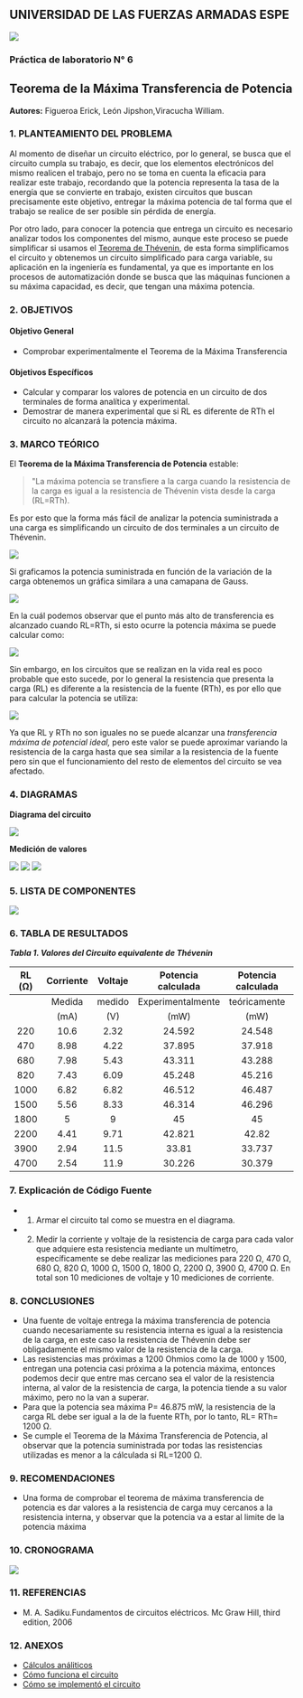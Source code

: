 ## UNIVERSIDAD DE LAS FUERZAS ARMADAS ESPE
![](https://github.com/erickfi/Practica-5/blob/master/Img/Escudo.jpg)
### Práctica de laboratorio N° 6
## Teorema de la Máxima Transferencia de Potencia
**Autores:** Figueroa Erick, León Jipshon,Viracucha William.
### 1. PLANTEAMIENTO DEL PROBLEMA
Al momento de diseñar un circuito eléctrico, por lo general, se busca que el circuito cumpla su trabajo, es decir, que los elementos electrónicos del mismo realicen el trabajo, pero no se toma en cuenta la eficacia para realizar este trabajo, recordando que la potencia representa la tasa de la energía que se convierte en trabajo, existen circuitos que buscan precisamente este objetivo, entregar la máxima potencia de tal forma que el trabajo se realice de ser posible sin pérdida de energía.

Por otro lado, para conocer la potencia que entrega un circuito es necesario analizar todos los componentes del mismo, aunque este proceso se puede simplificar si usamos el [Teorema de Thévenin](https://github.com/erickfi/Practica-5), de esta forma simplificamos el circuito y obtenemos un circuito simplificado para carga variable, su aplicación en la ingeniería es fundamental, ya que es importante en los procesos de automatización donde se busca que las máquinas funcionen a su máxima capacidad, es decir, que tengan una máxima potencia.


### 2. OBJETIVOS
#### Objetivo General
- Comprobar experimentalmente el Teorema de la Máxima Transferencia
#### Objetivos Específicos
- Calcular y comparar los valores de potencia en un circuito de dos terminales de forma analítica y experimental.
- Demostrar de manera experimental que si RL es diferente de RTh el circuito no alcanzará la potencia máxima.
### 3. MARCO TEÓRICO
El **Teorema de la Máxima Transferencia de Potencia** estable:
> "La máxima potencia se transfiere a la carga cuando la resistencia de la carga es igual a la resistencia de Thévenin vista desde la carga (RL=RTh).

Es por esto que la forma más fácil de analizar la potencia suministrada a una carga es simplificando un circuito de dos terminales a un circuito de Thévenin.

![](https://github.com/erickfi/Practica-5/blob/master/Img/Cambio%20circuito.PNG)

Si graficamos la potencia suministrada en función de la variación de la carga obtenemos un gráfica similara a una camapana de Gauss.

![](https://github.com/erickfi/Laboratorio-6/blob/master/Img/Grafica.PNG)

En la cuál podemos observar que el punto más alto de transferencia es alcanzado cuando RL=RTh, si esto ocurre la potencia máxima se puede calcular como:

![](https://github.com/erickfi/Laboratorio-6/blob/master/Img/Con%20RTH.PNG)

Sin embargo, en los circuitos que se realizan en la vida real es poco probable que esto sucede, por lo general la resistencia que presenta la carga (RL) es diferente a la resistencia de la fuente (RTh), es por ello que para calcular la potencia se utiliza:

![](https://github.com/erickfi/Laboratorio-6/blob/master/Img/Con%20RL.PNG)

Ya que RL y RTh no son iguales no se puede alcanzar una _transferencia máxima de potencial ideal,_ pero este valor se puede aproximar variando la resistencia de la carga hasta que sea similar a la resistencia de la fuente pero sin que el funcionamiento del resto de elementos del circuito se vea afectado.


### 4. DIAGRAMAS
**Diagrama del circuito**

![](https://github.com/erickfi/Laboratorio-6/blob/master/Img/Diagrama.PNG)

**Medición de valores**

![](https://github.com/erickfi/Laboratorio-6/blob/master/Img/Thinker%206.1.PNG)
![](https://github.com/erickfi/Laboratorio-6/blob/master/Img/Thinker%206.2.PNG)
![](https://github.com/erickfi/Laboratorio-6/blob/master/Img/Thinker%206.3.PNG)

### 5. LISTA DE COMPONENTES

![](https://github.com/erickfi/Laboratorio-6/blob/master/Img/Materiales.PNG)

### 6. TABLA DE RESULTADOS

***Tabla 1. Valores del Circuito equivalente de Thévenin***

|   RL (Ω)  | Corriente  |   Voltaje  | Potencia calculada | Potencia calculada | Error |
|:---------:|:----------:|:----------:|:------------------:|:------------------:|:-----:| 
|           |  Medida    |   medido   | Experimentalmente  | teóricamente       |       |
|           |   (mA)     |    (V)     |       (mW)         |        (mW)        |  (%)  |
|   220     |   10.6     |   2.32     | 24.592             | 24.548             | 0.18  |
|   470     |   8.98     |   4.22     | 37.895             | 37.918             | 0.06  |
|   680     |   7.98     |   5.43     | 43.311             | 43.288             | 0.1   |
|   820     |   7.43     |   6.09     | 45.248             | 45.216             | 0.07  |
|   1000    |   6.82     |   6.82     | 46.512             | 46.487             | 0.05  |
|   1500    |   5.56     |   8.33     | 46.314             | 46.296             | 0.04  |
|   1800    |   5        |   9        | 45                 | 45                 | 0     |
|   2200    |   4.41     |   9.71     | 42.821             | 42.82              | 0.002 |
|   3900    |   2.94     |   11.5     | 33.81              | 33.737             | 0.216 |
|   4700    |   2.54     |   11.9     | 30.226             | 30.379             | 0.5   |



### 7. Explicación de Código Fuente

- 1. Armar el circuito tal como se muestra en el diagrama.
- 2. Medir la corriente y voltaje de la resistencia de carga para cada valor que adquiere esta resistencia mediante un multímetro, específicamente se debe realizar las mediciones para 220 Ω, 470 Ω, 680 Ω, 820 Ω, 1000 Ω, 1500 Ω, 1800 Ω, 2200 Ω, 3900 Ω, 4700 Ω. En total son 10 mediciones de voltaje y 10 mediciones de corriente.

### 8. CONCLUSIONES

- Una fuente de voltaje entrega la máxima transferencia de potencia cuando necesariamente su resistencia interna es igual a la resistencia de la carga, en este caso la resistencia de Thévenin debe ser obligadamente el mismo valor de la resistencia de la carga.
- Las resistencias mas próximas a 1200 Ohmios como la de 1000 y 1500, entregan una potencia casi próxima a la potencia máxima, entonces podemos decir que entre mas cercano sea el valor de la resistencia interna, al valor de la resistencia de carga, la potencia tiende a su valor máximo, pero no la van a superar.
- Para que la potencia sea máxima P= 46.875 mW, la resistencia de la carga RL debe ser igual a la de la fuente RTh, por lo tanto, RL= RTh= 1200 Ω.
- Se cumple el Teorema de la Máxima Transferencia de Potencia, al observar que la potencia suministrada por todas las resistencias utilizadas es menor a la cálculada si RL=1200 Ω.

### 9. RECOMENDACIONES

- Una forma de comprobar el teorema de máxima transferencia de potencia es dar valores a la resistencia de carga muy cercanos a la resistencia interna, y observar que la potencia va a estar al limite de la potencia máxima

### 10. CRONOGRAMA

![](https://github.com/erickfi/Laboratorio-6/blob/master/Img/Cronograma%206.PNG)

### 11. REFERENCIAS
- M. A. Sadiku.Fundamentos de circuitos eléctricos. Mc Graw Hill, third edition, 2006
### 12. ANEXOS
- [Cálculos análiticos](https://github.com/erickfi/Laboratorio-6/blob/master/Anexos/Anexos%20lab%206.pdf)
- [Cómo funciona el circuito](https://www.youtube.com/watch?v=TRDsxjXFfmg&feature=youtu.be)
- [Cómo se implementó el circuito](https://www.youtube.com/watch?v=GO8c0AroBgk&feature=youtu.be)
